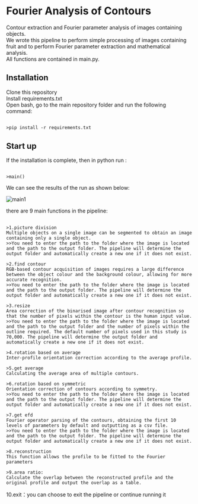 # Fourier Analysis of Contours
Contour extraction and Fourier parameter analysis of images containing objects.     
We wrote this pipeline to perform simple processing of images containing fruit and to perform Fourier parameter extraction and mathematical analysis.   
All functions are contained in main.py.  
## Installation 
Clone this repository   
Install requirements.txt  
Open bash, go to the main repository folder and run the following command:  
## 
    >pip install -r requirements.txt

## Start up
If the installation is complete, then in python run :    
## 
    >main()
We can see the results of the run as shown below:  

![main1](https://img-blog.csdnimg.cn/053086f687104e00bd9b8cd343974d14.png)  

there are 9 main functions in the pipeline:     
## 
    >1.picture division 
    Multiple objects on a single image can be segmented to obtain an image containing only a single object. 
    >>You need to enter the path to the folder where the image is located and the path to the output folder. The pipeline will determine the output folder and automatically create a new one if it does not exist.
    
    >2.find contour  
    RGB-based contour acquisition of images requires a large difference between the object colour and the background colour, allowing for more accurate recognition.
    >>You need to enter the path to the folder where the image is located and the path to the output folder. The pipeline will determine the output folder and automatically create a new one if it does not exist.
    
    >3.resize    
    Area correction of the binarised image after contour recognition so that the number of pixels within the contour is the human input value.
    >>You need to enter the path to the folder where the image is located and the path to the output folder and the number of pixels within the outline required. The default number of pixels used in this study is 70,000. The pipeline will determine the output folder and automatically create a new one if it does not exist.
    
    >4.rotation based on average 
    Inter-profile orientation correction according to the average profile.
    
    >5.get average   
    Calculating the average area of multiple contours.
    
    >6.rotation based on symmetric   
    Orientation correction of contours according to symmetry.
    >>You need to enter the path to the folder where the image is located and the path to the output folder. The pipeline will determine the output folder and automatically create a new one if it does not exist.

    >7.get efd   
    Fourier operator parsing of the contours, obtaining the first 10 levels of parameters by default and outputting as a csv file.
    >>You need to enter the path to the folder where the image is located and the path to the output folder. The pipeline will determine the output folder and automatically create a new one if it does not exist.

    >8.reconstruction  
    This function allows the profile to be fitted to the Fourier parameters
    
    >9.area ratio:    
    Calculate the overlap between the reconstructed profile and the original profile and output the overlap as a table.
    
  10.exit：you can choose to exit the pipeline or continue running it   
